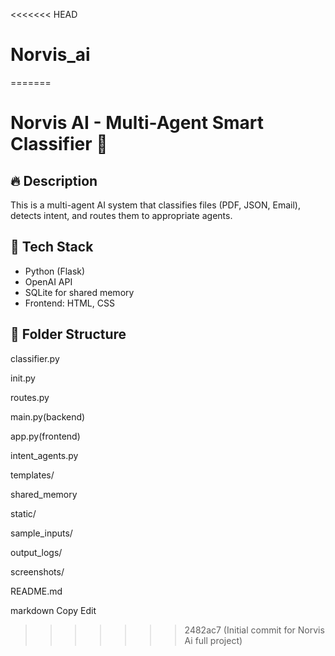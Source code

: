<<<<<<< HEAD
# Norvis_ai
=======
# Norvis AI - Multi-Agent Smart Classifier 🤖

## 🔥 Description
This is a multi-agent AI system that classifies files (PDF, JSON, Email), detects intent, and routes them to appropriate agents.

## 🧠 Tech Stack
- Python (Flask)
- OpenAI API
- SQLite for shared memory
- Frontend: HTML, CSS

## 📂 Folder Structure
classifier.py

init.py

routes.py

main.py(backend)


app.py(frontend)


intent_agents.py

templates/

shared_memory

static/

sample_inputs/

output_logs/

screenshots/

README.md

markdown
Copy
Edit
>>>>>>> 2482ac7 (Initial commit for Norvis Ai full project)
